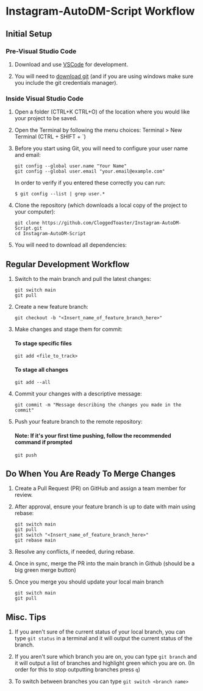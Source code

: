 # Instagram-AutoDM-Script Workflow

## Initial Setup

### Pre-Visual Studio Code
1. Download and use [VSCode](https://code.visualstudio.com/download) for development.

2. You will need to [download git](https://git-scm.com/book/en/v2/Getting-Started-Installing-Git) (and if you are using windows make sure you include the git credentials manager).

### Inside Visual Studio Code
1. Open a folder (CTRL+K CTRL+O) of the location where you would like your project to be saved.

2. Open the Terminal by following the menu choices: Terminal > New Terminal (CTRL + SHIFT + `)

3. Before you start using Git, you will need to configure your user name and email:
    ```
    git config --global user.name "Your Name"
    git config --global user.email "your.email@example.com"
    ```
    In order to verify if you entered these correctly you can run:

    ```
    $ git config --list | grep user.*
    ```

4. Clone the repository (which downloads a local copy of the project to your computer):
    ```
    git clone https://github.com/CloggedToaster/Instagram-AutoDM-Script.git
    cd Instagram-AutoDM-Script
    ```


5. You will need to download all dependencies:

## Regular Development Workflow

1. Switch to the main branch and pull the latest changes:
    ```
    git switch main
    git pull
    ```

2. Create a new feature branch:
    ```
    git checkout -b "<Insert_name_of_feature_branch_here>"
    ```

3. Make changes and stage them for commit:
    #### To stage **specific** files
    ```
    git add <file_to_track>
    ```

    #### To stage **all** changes
    ```
    git add --all
    ```

4. Commit your changes with a descriptive message:
    ```
    git commit -m "Message describing the changes you made in the commit"
    ```

5. Push your feature branch to the remote repository:
    #### **Note: If it's your first time pushing, follow the recommended command if prompted**
    ```
    git push
    ```

## Do When You Are Ready To Merge Changes

1. Create a Pull Request (PR) on GitHub and assign a team member for review.

2. After approval, ensure your feature branch is up to date with main using rebase:
    ```
    git switch main
    git pull
    git switch "<Insert_name_of_feature_branch_here>"
    git rebase main
    ```

3. Resolve any conflicts, if needed, during rebase.

4. Once in sync, merge the PR into the main branch in Github (should be a big green merge button)

5. Once you merge you should update your local main branch
    ```
    git switch main
    git pull
    ```

## Misc. Tips

1. If you aren't sure of the current status of your local branch, you can type `git status` in a terminal and it will output the current status of the branch.

2. If you aren't sure which branch you are on, you can type `git branch` and it will output a list of branches and highlight green which you are on. (In order for this to stop outputting branches press `q`)

3. To switch between branches you can type `git switch <branch name>`